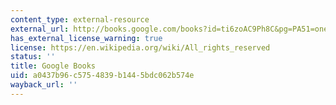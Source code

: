 ```yaml
---
content_type: external-resource
external_url: http://books.google.com/books?id=ti6zoAC9Ph8C&pg=PA51=onepage
has_external_license_warning: true
license: https://en.wikipedia.org/wiki/All_rights_reserved
status: ''
title: Google Books
uid: a0437b96-c575-4839-b144-5bdc062b574e
wayback_url: ''
---
```

